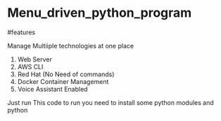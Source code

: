 # Menu_driven_python_program

#features

Manage Multiiple technologies at one place 
1. Web Server 
2. AWS CLI
3. Red Hat (No Need of commands)
4. Docker Container Management
5. Voice Assistant Enabled 


Just run This code 
to run you need to install some python modules and python
